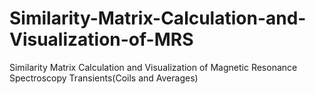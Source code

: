 # Similarity-Matrix-Calculation-and-Visualization-of-MRS
Similarity Matrix Calculation and Visualization of Magnetic Resonance Spectroscopy Transients(Coils and Averages)
